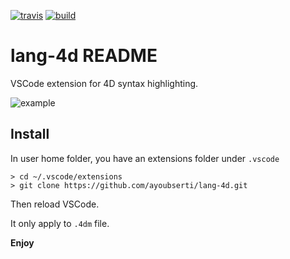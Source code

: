 [![travis][travis-shield]][travis-url]
[![build][build-shield]][build-url]

# lang-4d README

VSCode extension for 4D syntax highlighting.

![example](images/img.png)

## Install

In user home folder, you have an extensions folder under `.vscode`

```
> cd ~/.vscode/extensions
> git clone https://github.com/ayoubserti/lang-4d.git
```

Then reload VSCode.

It only apply to `.4dm` file.

**Enjoy**

<!-- MARKDOWN LINKS & IMAGES -->
<!-- https://www.markdownguide.org/basic-syntax/#reference-style-links -->
[travis-shield]: https://travis-ci.org/ayoubserti/lang-4d.svg
[travis-url]: https://travis-ci.org/ayoubserti/lang-4d
[build-shield]: https://github.com/phimage/lang-4d/workflows/Build/badge.svg
[build-url]: https://github.com/phimage/lang-4d/actions?workflow=Build